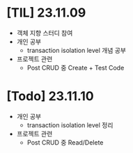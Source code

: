 # [TIL] 23.11.09

* 객체 지향 스터디 참여
* 개인 공부
  * transaction isolation level 개념 공부
* 프로젝트 관련
  * Post CRUD 중 Create + Test Code

# [Todo] 23.11.10

* 개인 공부
  * transaction isolation level 정리
* 프로젝트 관련
  * Post CRUD 중 Read/Delete
  


 